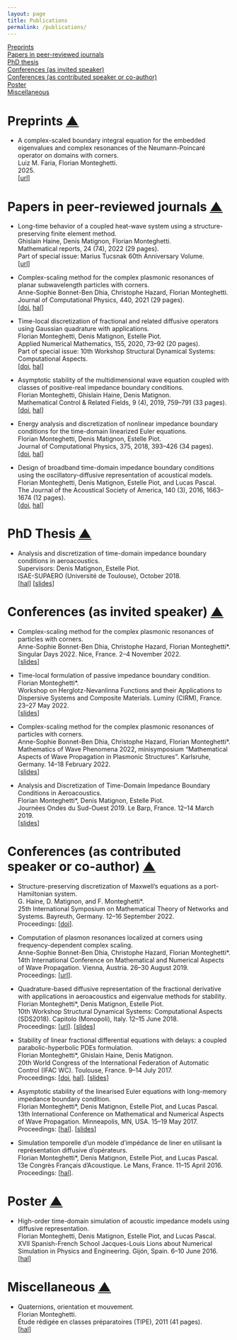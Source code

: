 ```yaml
---
layout: page
title: Publications
permalink: /publications/
---
```


[Preprints](#preprints)  
[Papers in peer-reviewed journals](#papers-in-peer-reviewed-journals)  
[PhD thesis](#phd-thesis)  
[Conferences (as invited speaker)](#conferences-invited)  
[Conferences (as contributed speaker or co-author)](#conferences-contributed)  
[Poster](#poster)  
[Miscellaneous](#miscellaneous)

# Preprints <a href="#top">▲</a> <a name="preprints"></a>

- A complex-scaled boundary integral equation for the embedded eigenvalues and complex resonances of the Neumann-Poincaré operator on domains with corners.     
Luiz M. Faria, Florian Monteghetti.    
2025.\
[[url](https://hal.science/hal-04970403)]

# Papers in peer-reviewed journals <a href="#top">▲</a> <a name="papers-in-peer-reviewed-journals"></a>

- Long-time behavior of a coupled heat-wave system using a structure-preserving finite element method.     
Ghislain Haine, Denis Matignon, Florian Monteghetti.    
Mathematical reports, 24 (74), 2022 (29 pages).  
Part of special issue: Marius Tucsnak 60th Anniversary Volume.  
[[url](http://imar.ro/journals/Mathematical_Reports/Pdfs/2022/1-2/11.pdf)]

- Complex-scaling method for the complex plasmonic resonances of planar subwavelength particles with corners.  
Anne-Sophie Bonnet-Ben Dhia, Christophe Hazard, Florian Monteghetti.  
Journal of Computational Physics, 440, 2021 (29 pages).  
[[doi](http://dx.doi.org/10.1016/j.jcp.2021.110433), [hal](https://hal.archives-ouvertes.fr/hal-02923259v2)]

- Time-local discretization of fractional and related diffusive operators using Gaussian quadrature with applications.  
Florian Monteghetti, Denis Matignon, Estelle Piot.  
Applied Numerical Mathematics, 155, 2020, 73–92 (20 pages).  
Part of special issue: 10th Workshop Structural Dynamical Systems: Computational Aspects.  
[[doi](https://doi.org/10.1016/j.apnum.2018.12.003), [hal](https://hal.science/hal-02882761)]

- Asymptotic stability of the multidimensional wave equation coupled with classes of positive-real impedance boundary conditions.  
Florian Monteghetti, Ghislain Haine, Denis Matignon.  
Mathematical Control & Related Fields, 9 (4), 2019, 759–791 (33 pages).  
[[doi](http://dx.doi.org/10.3934/mcrf.2019049), [hal](https://hal.archives-ouvertes.fr/hal-02362852)]

- Energy analysis and discretization of nonlinear impedance boundary conditions for the time-domain linearized Euler equations.  
Florian Monteghetti, Denis Matignon, Estelle Piot.  
Journal of Computational Physics, 375, 2018, 393–426 (34 pages).  
[[doi](http://dx.doi.org/10.1016/j.jcp.2018.08.037), [hal](https://hal.archives-ouvertes.fr/hal-01920612)]

- Design of broadband time-domain impedance boundary conditions using the oscillatory-diffusive representation of acoustical models.  
Florian Monteghetti, Denis Matignon, Estelle Piot, and Lucas Pascal.  
The Journal of the Acoustical Society of America, 140 (3), 2016, 1663–1674 (12 pages).  
[[doi](http://dx.doi.org/10.1121/1.4962277), [hal](https://hal.archives-ouvertes.fr/hal-01530759/)]

# PhD Thesis <a href="#top">▲</a> <a name="phd-thesis"></a>

- Analysis and discretization of time-domain impedance boundary conditions in aeroacoustics.  
Supervisors: Denis Matignon, Estelle Piot.  
ISAE-SUPAERO (Université de Toulouse), October 2018.  
[[hal](https://tel.archives-ouvertes.fr/tel-01910643)] [[slides](/data/slides/2018-10-16_PhD-Defense.pdf)]

# Conferences (as invited speaker) <a href="#top">▲</a> <a name="conferences-invited"></a>

- Complex-scaling method for the complex plasmonic resonances of particles with corners.  
Anne-Sophie Bonnet-Ben Dhia, Christophe Hazard, Florian Monteghetti*.  
Singular Days 2022. Nice, France. 2–4 November 2022.  
[[slides](/data/slides/2022-11-03_Singular-Days.pdf)]

- Time-local formulation of passive impedance boundary condition.  
Florian Monteghetti*.  
Workshop on Herglotz-Nevanlinna Functions and their Applications to Dispersive Systems and Composite Materials. Luminy (CIRM), France. 23–27 May 2022.  
[[slides](/data/slides/2022-05-25_CIRM.pdf)]

- Complex-scaling method for the complex plasmonic resonances of particles with corners.  
Anne-Sophie Bonnet-Ben Dhia, Christophe Hazard, Florian Monteghetti*.  
Mathematics of Wave Phenomena 2022, minisymposium “Mathematical Aspects of Wave Propagation in Plasmonic Structures”. Karlsruhe, Germany. 14–18 February 2022.  
[[slides](/data/slides/2022-02-14_Mathematics-of-Waves-Phenomena.pdf)]

- Analysis and Discretization of Time-Domain Impedance Boundary Conditions in Aeroacoustics.  
Florian Monteghetti*, Denis Matignon, Estelle Piot.  
Journées Ondes du Sud-Ouest 2019. Le Barp, France. 12–14 March 2019.  
[[slides](/data/slides/2019-03-14_JOSO.pdf)]

# Conferences (as contributed speaker or co-author) <a href="#top">▲</a> <a name="conferences-contributed"></a>

- Structure-preserving discretization of Maxwell’s equations as a port-Hamiltonian system.  
G. Haine, D. Matignon, and F. Monteghetti*.  
25th International Symposium on Mathematical Theory of Networks and Systems. Bayreuth, Germany. 12–16 September 2022.  
Proceedings: [[doi](https://doi.org/10.1016/j.ifacol.2022.11.090)].

- Computation of plasmon resonances localized at corners using frequency-dependent complex scaling.  
Anne-Sophie Bonnet-Ben Dhia, Christophe Hazard, Florian Monteghetti*.  
14th International Conference on Mathematical and Numerical Aspects of Wave Propagation. Vienna, Austria. 26–30 August 2019.  
Proceedings: [[url](/data/proc/2019-08_Waves.pdf)].

- Quadrature-based diffusive representation of the fractional derivative with applications in aeroacoustics and eigenvalue methods for stability.  
Florian Monteghetti*, Denis Matignon, Estelle Piot.  
10th Workshop Structural Dynamical Systems: Computational Aspects (SDS2018). Capitolo (Monopoli), Italy. 12–15 June 2018.  
Proceedings: [[url](/data/proc/2018-06_SDS.pdf)]. [[slides](/data/slides/2018-06-13-SDS.pdf)]

- Stability of linear fractional differential equations with delays: a coupled parabolic-hyperbolic PDEs formulation.  
Florian Monteghetti*, Ghislain Haine, Denis Matignon.  
20th World Congress of the International Federation of Automatic Control (IFAC WC). Toulouse, France. 9–14 July 2017.  
Proceedings: [[doi](https://doi.org/10.1016/j.ifacol.2017.08.1966), [hal](https://hal.archives-ouvertes.fr/hal-01618048/)]. [[slides](/data/slides/2017-07-13_IFAC-WC.pdf)]


- Asymptotic stability of the linearised Euler equations with long-memory impedance boundary condition.  
Florian Monteghetti*, Denis Matignon, Estelle Piot, and Lucas Pascal.  
13th International Conference on Mathematical and Numerical Aspects of Wave Propagation. Minneapolis, MN, USA. 15–19 May 2017.  
Proceedings: [[hal](https://hal.archives-ouvertes.fr/hal-01618060/)]. [[slides](/data/slides/2017-05-19_Waves.pdf)]


- Simulation temporelle d’un modèle d’impédance de liner en utilisant la représentation diffusive d’opérateurs.  
Florian Monteghetti*, Denis Matignon, Estelle Piot, and Lucas Pascal.  
13e Congrès Français d’Acoustique. Le Mans, France. 11–15 April 2016.  
Proceedings: [[hal](https://hal.archives-ouvertes.fr/hal-01342492/)].


# Poster <a href="#top">▲</a> <a name="poster"></a>

- High-order time-domain simulation of acoustic impedance models using diffusive representation.  
Florian Monteghetti, Denis Matignon, Estelle Piot, and Lucas Pascal.  
XVII Spanish-French School Jacques-Louis Lions about Numerical Simulation in Physics and Engineering. Gijón, Spain. 6–10 June 2016.  
[[hal](https://hal.archives-ouvertes.fr/hal-01618070/)]


# Miscellaneous <a href="#top">▲</a> <a name="miscellaneous"></a>

- Quaternions, orientation et mouvement.  
Florian Monteghetti.  
Étude rédigée en classes préparatoires (TIPE), 2011 (41 pages).  
[[hal](https://hal.science/hal-01618257/)]

